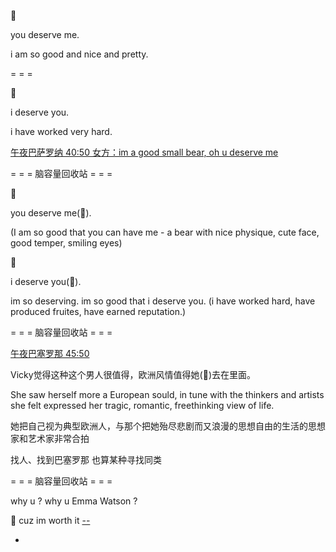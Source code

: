 
🐻

you deserve me.

i am so good and nice and pretty.

= = =

🎁

i deserve you.

i have worked very hard.



[午夜巴萨罗纳 40:50 女方：im a good small bear, oh u deserve me](http://www.bilibili.com/video/av2065903)

= = = 脑容量回收站 = = =

🐻

you deserve me(🐻).

(I am so good that you can have me - a bear with nice physique, cute face, good temper, smiling eyes)

🎁

i deserve you(🎁).

im so deserving. im so good that i deserve you.
(i have worked hard, have produced fruites, have earned reputation.)

= = = 脑容量回收站 = = =

[午夜巴塞罗那 45:50](http://www.bilibili.com/video/av2065903)

Vicky觉得这种这个男人很值得，欧洲风情值得她(🐻)去在里面。

She saw herself more a European sould, in tune with the thinkers and artists she felt expressed her tragic, romantic, freethinking view of life.

她把自己视为典型欧洲人，与那个把她殆尽悲剧而又浪漫的思想自由的生活的思想家和艺术家非常合拍

找人、找到巴塞罗那 也算某种寻找同类

= = = 脑容量回收站 = = =

why u ? why u Emma Watson ?

🐻 cuz im worth it [--](https://twitter.com/LostAtHogwarts/status/839919932716437504#Sassysincedayone)

-
